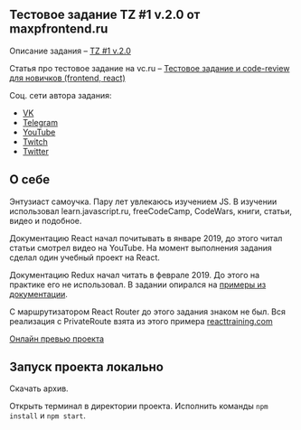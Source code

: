 ## Тестовое задание TZ #1 v.2.0 от maxpfrontend.ru

Описание задания – [TZ #1 v.2.0](https://hackmd.io/s/BJWYLsmD4)

Статья про тестовое задание на vc.ru – [Тестовое задание и code-review для новичков (frontend, react)](https://vc.ru/dev/60753-testovoe-zadanie-i-code-review-dlya-novichkov-frontend-react)

Соц. сети автора задания:

- [VK](http://vk.com/maxpfrontend)
- [Telegram](https://t.me/maxpfrontend)
- [YouTube](https://www.youtube.com/channel/UCqJyAVWwIqPWKEkfCSP1y4Q)
- [Twitch](https://www.twitch.tv/maxpfrontend)
- [Twitter](https://twitter.com/MaxPatsiansky)

## О себе

Энтузиаст самоучка. Пару лет увлекаюсь изучением JS. В изучении использовал learn.javascript.ru, freeCodeCamp, CodeWars, книги, статьи, видео и подобное.

Документацию React начал почитывать в январе 2019, до этого читал статьи смотрел видео на YouTube. На момент выполнения задания сделал один учебный проект на React.

Документацию Redux начал читать в феврале 2019. До этого на практике его не использовал. В задании опирался на [примеры из документации](https://github.com/rajdee/redux-in-russian/blob/master/docs/advanced/AsyncActions.md).

С маршрутизатором React Router до этого задания знаком не был. Вся реализация с PrivateRoute взята из этого примера [reacttraining.com](https://reacttraining.com/react-router/web/example/auth-workflow)

[Онлайн превью проекта](https://codesandbox.io/s/0qzyp6m8pn)

## Запуск проекта локально

Cкачать архив. 

Открыть терминал в директории проекта. Исполнить команды   `npm install` и `npm start`.
